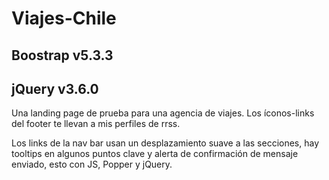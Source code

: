 # Viajes-Chile

## Boostrap v5.3.3
## jQuery v3.6.0

Una landing page de prueba para una agencia de viajes.
Los íconos-links del footer te llevan a mis perfiles de rrss.

Los links de la nav bar usan un desplazamiento suave a las secciones, hay tooltips en algunos puntos clave y alerta de confirmación de mensaje enviado, esto con JS, Popper y jQuery.
